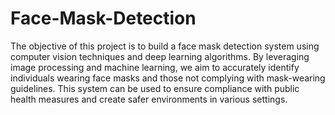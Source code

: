 # Face-Mask-Detection

The objective of this project is to build a face mask detection system using computer vision techniques and deep learning algorithms. By leveraging image processing and machine learning, we aim to accurately identify individuals wearing face masks and those not complying with mask-wearing guidelines. This system can be used to ensure compliance with public health measures and create safer environments in various settings.
